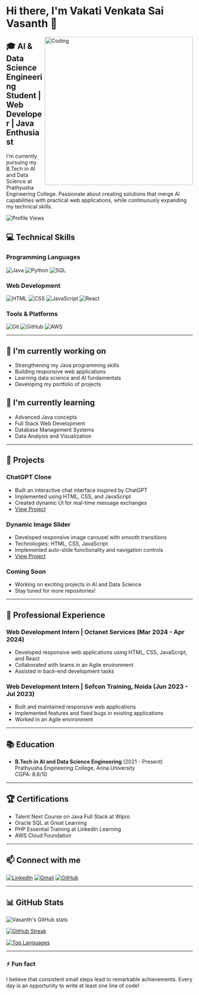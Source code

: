 # Hi there, I'm Vakati Venkata Sai Vasanth 👋

<img align="right" alt="Coding" width="400" src="https://media.giphy.com/media/qgQUggAC3Pfv687qPC/giphy.gif">

## 🎓 AI & Data Science Engineering Student | Web Developer | Java Enthusiast

I'm currently pursuing my B.Tech in AI and Data Science at Prathyusha Engineering College. Passionate about creating solutions that merge AI capabilities with practical web applications, while continuously expanding my technical skills.

![Profile Views](https://komarev.com/ghpvc/?username=VVSVASANTH&color=brightgreen)



## 💻 Technical Skills

### Programming Languages
![Java](https://img.shields.io/badge/Java-ED8B00?style=for-the-badge&logo=openjdk&logoColor=white)
![Python](https://img.shields.io/badge/Python-3776AB?style=for-the-badge&logo=python&logoColor=white)
![SQL](https://img.shields.io/badge/SQL-4479A1?style=for-the-badge&logo=mysql&logoColor=white)

### Web Development
![HTML](https://img.shields.io/badge/HTML5-E34F26?style=for-the-badge&logo=html5&logoColor=white)
![CSS](https://img.shields.io/badge/CSS3-1572B6?style=for-the-badge&logo=css3&logoColor=white)
![JavaScript](https://img.shields.io/badge/JavaScript-F7DF1E?style=for-the-badge&logo=javascript&logoColor=black)
![React](https://img.shields.io/badge/React-20232A?style=for-the-badge&logo=react&logoColor=61DAFB)

### Tools & Platforms
![Git](https://img.shields.io/badge/Git-F05032?style=for-the-badge&logo=git&logoColor=white)
![GitHub](https://img.shields.io/badge/GitHub-100000?style=for-the-badge&logo=github&logoColor=white)
![AWS](https://img.shields.io/badge/AWS-232F3E?style=for-the-badge&logo=amazon-aws&logoColor=white)

---

## 🔭 I'm currently working on
- Strengthening my Java programming skills
- Building responsive web applications
- Learning data science and AI fundamentals
- Developing my portfolio of projects

## 🌱 I'm currently learning
- Advanced Java concepts
- Full Stack Web Development
- Database Management Systems
- Data Analysis and Visualization

---

## 🚀 Projects

### ChatGPT Clone
- Built an interactive chat interface inspired by ChatGPT
- Implemented using HTML, CSS, and JavaScript
- Created dynamic UI for real-time message exchanges
- [View Project](https://github.com/VVSVASANTH/chatgpt-clone)

### Dynamic Image Slider
- Developed responsive image carousel with smooth transitions
- Technologies: HTML, CSS, JavaScript
- Implemented auto-slide functionality and navigation controls
- [View Project](https://github.com/VVSVASANTH/image-slider)

### Coming Soon
- Working on exciting projects in AI and Data Science
- Stay tuned for more repositories!

---

## 🎯 Professional Experience

### Web Development Intern | Octanet Services (Mar 2024 - Apr 2024)
- Developed responsive web applications using HTML, CSS, JavaScript, and React
- Collaborated with teams in an Agile environment
- Assisted in back-end development tasks

### Web Development Intern | Sofcon Training, Noida (Jun 2023 - Jul 2023)
- Built and maintained responsive web applications
- Implemented features and fixed bugs in existing applications
- Worked in an Agile environment

---

## 📚 Education
- **B.Tech in AI and Data Science Engineering** (2021 - Present)  
  Prathyusha Engineering College, Anna University  
  CGPA: 8.6/10

---

## 🏆 Certifications
- Talent Next Course on Java Full Stack at Wipro
- Oracle SQL at Great Learning
- PHP Essential Training at LinkedIn Learning
- AWS Cloud Foundation

---

## 📫 Connect with me
[![LinkedIn](https://img.shields.io/badge/LinkedIn-0077B5?style=for-the-badge&logo=linkedin&logoColor=white)](https://www.linkedin.com/in/vakati-venkata-sai-vasanth/)
[![Gmail](https://img.shields.io/badge/Gmail-D14836?style=for-the-badge&logo=gmail&logoColor=white)](mailto:vasanthvakati204@gmail.com)
[![GitHub](https://img.shields.io/badge/GitHub-100000?style=for-the-badge&logo=github&logoColor=white)](https://github.com/VVSVASANTH)

---

## 📊 GitHub Stats

![Vasanth's GitHub stats](https://github-readme-stats.vercel.app/api?username=VVSVASANTH&show_icons=true&theme=radical)

[![GitHub Streak](https://github-readme-streak-stats.herokuapp.com/?user=VVSVASANTH&theme=radical)](https://git.io/streak-stats)

[![Top Languages](https://github-readme-stats.vercel.app/api/top-langs/?username=VVSVASANTH&layout=compact&theme=radical)](https://github.com/anuraghazra/github-readme-stats)

---

### ⚡ Fun fact
I believe that consistent small steps lead to remarkable achievements. Every day is an opportunity to write at least one line of code!

<!-- The widgets won't display correct data until you start building your GitHub profile with regular contributions -->
